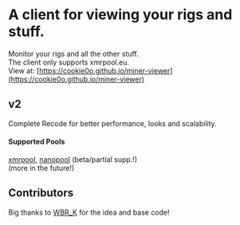 # A client for viewing your rigs and stuff.
Monitor your rigs and all the other stuff.<br>
The client only supports xmrpool.eu.<br>
View at: [https://cookie0o.github.io/miner-viewer](https://cookie0o.github.io/miner-viewer)

## v2
Complete Recode for better performance, looks and scalability.

#### Supported Pools
[xmrpool](https://web.xmrpool.eu), [nanopool](https://xmr.nanopool.org) (beta/partial supp.!)  
(more in the future!)

## Contributors
Big thanks to [WBR_K](https://github.com/wbrk-dev) for the idea and base code!
